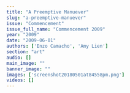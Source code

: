 ```yaml
---
title: "A Preemptive Manuever"
slug: "a-preemptive-manuever"
issue: "Commencement"
issue_full_name: "Commencement 2009"
year: "2009"
date: "2009-06-01"
authors: ['Enzo Camacho', 'Amy Lien']
section: "art"
audio: []
main_image: ""
banner_image: ""
images: ['screenshot20180501at84558pm.png']
videos: []
---
```

